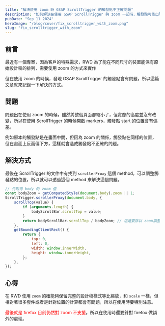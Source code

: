 ```yaml
---
title: "解決使用 zoom 時 GSAP ScrollTrigger 的觸發點不正確問題"
description: "如何解決在使用 GSAP ScrollTrigger 與 zoom 一起時，觸發點可能出現的問題。我們將透過 scrollerProxy 方法調整觸發點的位置，確保在不同尺寸裝置上的正確顯示。"
pubDate: "Sep 11 2024"
heroImage: "/blog/cover/fix_scrolltrigger_with_zoom.png"
slug: "fix_scrolltrigger_with_zoom"
---
```


## 前言

最近有一個專案，因為客戶的特殊需求，RWD 為了能在不同尺寸的裝置能保有原始設計稿的排列，需要使用 zoom 的方式來實作

但在使用 zoom 的時候，發現 GSAP ScrollTrigger 的觸發點會有問題，所以這篇文章就來記錄一下解決的方式。

## 問題

問題出在使用 zoom 的時候，雖然將整個頁面都縮小了，但實際的高度並沒有改變，所以在使用 ScrollTrigger 的時候開啟 markers，觸發點 start 的位置會有偏差。  

例如原本的觸發點是在畫面中間，但因為 zoom 的關係，觸發點在同樣的位置，但在畫面上反而偏下方，這樣就會造成觸發點不正確的問題。

## 解決方式

最後在 ScrollTrigger 的文件中有找到 `scrollerProxy` 這個 method，可以調整觸發點的位置，所以就可以透過這個 method 來解決這個問題。

```javascript
// 先取得 body 的 zoom 值
const bodyZoom = getComputedStyle(document.body).zoom || 1;
ScrollTrigger.scrollerProxy(document.body, {
    scrollTop(value) {
        if (arguments.length) {
            bodyScrollBar.scrollTop = value;
        }
        return bodyScrollBar.scrollTop / bodyZoom; // 這邊要除以 zoom調整觸發點的位置
    },
    getBoundingClientRect() {
        return {
            top: 0,
            left: 0,
            width: window.innerWidth,
            height: window.innerHeight,
        };
    },
});
```

## 心得

在 RWD 使用 `zoom` 的確能夠保留完整的設計稿樣式等比縮放，和 `scale` 一樣，但相對著很多套件或者是針對位置的計算都會有問題，所以在使用時要特別注意。  

<span style="color:red">最後就是 firefox 目前仍然對 zoom 不支援</span>，所以在使用時還要針對 firefox 做額外的處理。